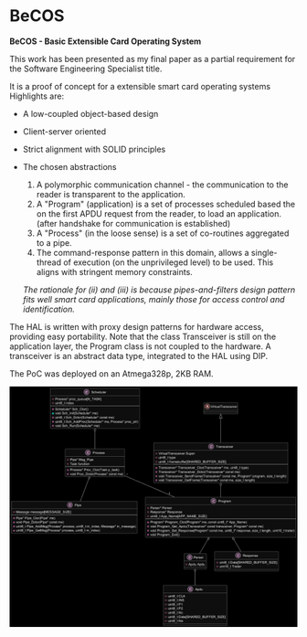 # BeCOS
**BeCOS - Basic Extensible Card Operating System**

This work has been presented as my final paper as a partial requirement for the Software Engineering Specialist title.

It is a proof of concept for a extensible smart card operating systems Highlights are:

* A low-coupled object-based design
* Client-server oriented
* Strict alignment with SOLID principles
* The chosen abstractions
  1. A polymorphic communication channel - the communication to the reader is transparent to the application.
  2. A "Program" (application) is a set of processes scheduled based the on the first APDU request from the reader, to load an application. (after handshake for communication is established)
  3. A "Process" (in the loose sense) is a set of co-routines aggregated to a pipe.
  4. The command-response pattern in this domain, allows a single-thread of execution (on the unprivileged level) to be used. This aligns with stringent memory constraints.
  
  *The rationale for (ii) and (iii) is because pipes-and-filters design pattern fits well smart card applications, mainly those for access control and identification.*
  
The HAL is written with proxy design patterns for hardware access, providing easy portability. Note that the class Transceiver is still on the application layer, the Program class is not coupled to the hardware. A transceiver is an abstract data type, integrated to the HAL using DIP.
    
The PoC was deployed on an Atmega328p, 2KB RAM. 
    
![uml](https://github.com/antoniogiacomelli/BeCOS/blob/main/uml2.png)
